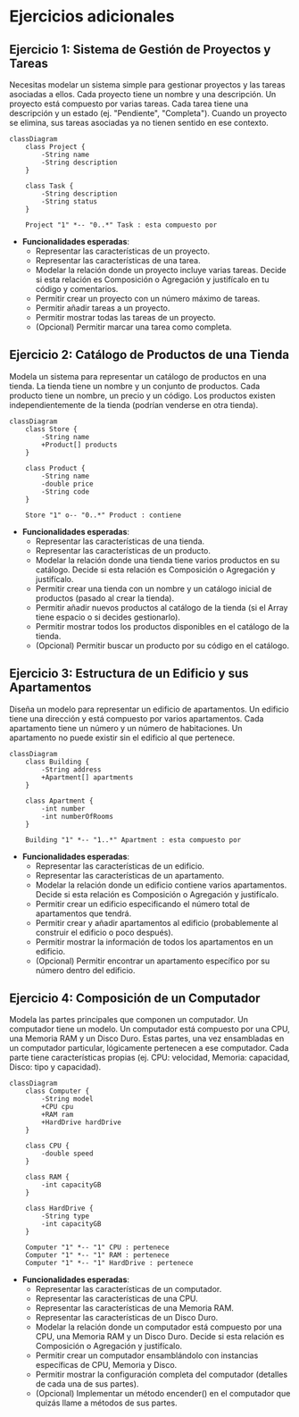 # Ejercicios adicionales

## Ejercicio 1: Sistema de Gestión de Proyectos y Tareas

Necesitas modelar un sistema simple para gestionar proyectos y las tareas asociadas a ellos. Cada proyecto tiene un nombre y una descripción. Un proyecto está compuesto por varias tareas. Cada tarea tiene una descripción y un estado (ej. "Pendiente", "Completa"). Cuando un proyecto se elimina, sus tareas asociadas ya no tienen sentido en ese contexto.

```mermaid
classDiagram
    class Project {
        -String name
        -String description
    }

    class Task {
        -String description
        -String status
    }

    Project "1" *-- "0..*" Task : esta compuesto por
```

- **Funcionalidades esperadas**:
  - Representar las características de un proyecto.
  - Representar las características de una tarea.
  - Modelar la relación donde un proyecto incluye varias tareas. Decide si esta relación es Composición o Agregación y justifícalo en tu código y comentarios.
  - Permitir crear un proyecto con un número máximo de tareas.
  - Permitir añadir tareas a un proyecto.
  - Permitir mostrar todas las tareas de un proyecto.
  - (Opcional) Permitir marcar una tarea como completa.

## Ejercicio 2: Catálogo de Productos de una Tienda

Modela un sistema para representar un catálogo de productos en una tienda. La tienda tiene un nombre y un conjunto de productos. Cada producto tiene un nombre, un precio y un código. Los productos existen independientemente de la tienda (podrían venderse en otra tienda).

```mermaid
classDiagram
    class Store {
        -String name
        +Product[] products
    }

    class Product {
        -String name
        -double price
        -String code
    }

    Store "1" o-- "0..*" Product : contiene
```

- **Funcionalidades esperadas**:
  - Representar las características de una tienda.
  - Representar las características de un producto.
  - Modelar la relación donde una tienda tiene varios productos en su catálogo. Decide si esta relación es Composición o Agregación y justifícalo.
  - Permitir crear una tienda con un nombre y un catálogo inicial de productos (pasado al crear la tienda).
  - Permitir añadir nuevos productos al catálogo de la tienda (si el Array tiene espacio o si decides gestionarlo).
  - Permitir mostrar todos los productos disponibles en el catálogo de la tienda.
  - (Opcional) Permitir buscar un producto por su código en el catálogo.

## Ejercicio 3: Estructura de un Edificio y sus Apartamentos

Diseña un modelo para representar un edificio de apartamentos. Un edificio tiene una dirección y está compuesto por varios apartamentos. Cada apartamento tiene un número y un número de habitaciones. Un apartamento no puede existir sin el edificio al que pertenece.

```mermaid
classDiagram
    class Building {
        -String address
        +Apartment[] apartments
    }

    class Apartment {
        -int number
        -int numberOfRooms
    }

    Building "1" *-- "1..*" Apartment : esta compuesto por
```

- **Funcionalidades esperadas**:
  - Representar las características de un edificio.
  - Representar las características de un apartamento.
  - Modelar la relación donde un edificio contiene varios apartamentos. Decide si esta relación es Composición o Agregación y justifícalo.
  - Permitir crear un edificio especificando el número total de apartamentos que tendrá.
  - Permitir crear y añadir apartamentos al edificio (probablemente al construir el edificio o poco después).
  - Permitir mostrar la información de todos los apartamentos en un edificio.
  - (Opcional) Permitir encontrar un apartamento específico por su número dentro del edificio.

## Ejercicio 4: Composición de un Computador

Modela las partes principales que componen un computador. Un computador tiene un modelo. Un computador está compuesto por una CPU, una Memoria RAM y un Disco Duro. Estas partes, una vez ensambladas en un computador particular, lógicamente pertenecen a ese computador. Cada parte tiene características propias (ej. CPU: velocidad, Memoria: capacidad, Disco: tipo y capacidad).

```mermaid
classDiagram
    class Computer {
        -String model
        +CPU cpu
        +RAM ram
        +HardDrive hardDrive
    }

    class CPU {
        -double speed
    }

    class RAM {
        -int capacityGB
    }

    class HardDrive {
        -String type
        -int capacityGB
    }

    Computer "1" *-- "1" CPU : pertenece
    Computer "1" *-- "1" RAM : pertenece
    Computer "1" *-- "1" HardDrive : pertenece
```

- **Funcionalidades esperadas**:
  - Representar las características de un computador.
  - Representar las características de una CPU.
  - Representar las características de una Memoria RAM.
  - Representar las características de un Disco Duro.
  - Modelar la relación donde un computador está compuesto por una CPU, una Memoria RAM y un Disco Duro. Decide si esta relación es Composición o Agregación y justifícalo.
  - Permitir crear un computador ensamblándolo con instancias específicas de CPU, Memoria y Disco.
  - Permitir mostrar la configuración completa del computador (detalles de cada una de sus partes).
  - (Opcional) Implementar un método encender() en el computador que quizás llame a métodos de sus partes.
